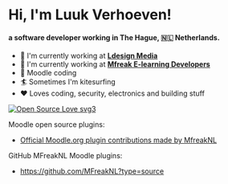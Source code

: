 <h1> Hi, I'm Luuk Verhoeven!</h1>

####  a software developer working in The Hague, 🇳🇱 Netherlands.

- 🏢  I'm currently working at **[Ldesign Media](https://ldesignmedia.nl)**
- 🏢  I'm currently working at **[Mfreak E-learning Developers](https://mfreak.nl)**
- 💯  Moodle coding
- 🏄  Sometimes I'm kitesurfing 
- ❤️  Loves coding, security, electronics and building stuff

[![Open Source Love svg3](https://badges.frapsoft.com/os/v3/open-source.svg?v=103)](https://github.com/luukverhoeven/)

Moodle open source plugins:
- [Official Moodle.org plugin contributions made by MfreakNL](https://moodle.org/plugins/browse.php?list=contributor&id=1487326)

GitHub MFreakNL Moodle plugins: 
- https://github.com/MFreakNL?type=source
